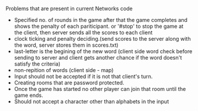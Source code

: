 Problems that are present in current Networks code

* Specified no. of rounds in the game after that the game completes and shows the penalty of each pariticipant. or '#stop' to stop the game at the client, then server sends all the scores to each client
* clock ticking and penalty deciding.(send scores to the server along with the word, server stores them in scores.txt)
* last-letter is the begining of the new word (client side word check before sending to server and client gets another chance if the word doesn't satisfy the criteria)
* non-repition of words (client side - map)
* Input should not be accepted if it is not that client's turn.
* Creating rooms that are password protected.
* Once the game has started no other player can join that room until the game ends.
* Should not accept a character other than alphabets in the input